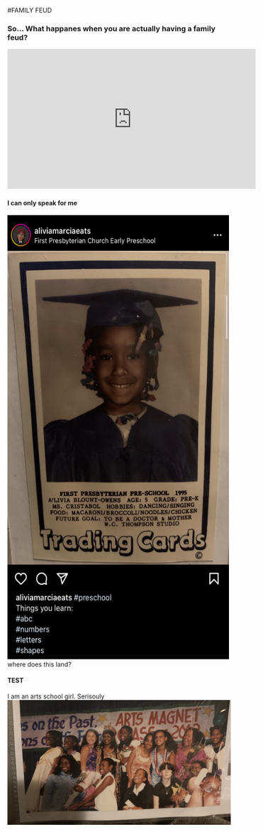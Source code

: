 #FAMILY FEUD

### So... What happanes when you are actually having a family feud?
<iframe width="560" height="315" src="https://www.youtube.com/embed/z2kEKZ6jyQQ" title="YouTube video player" frameborder="0" allow="accelerometer; autoplay; clipboard-write; encrypted-media; gyroscope; picture-in-picture; web-share" allowfullscreen></iframe>

#### I can only speak for me
<img width=500 height=1000 style="float: right: " src="/images/firstpress.jpg"> 
where does this land?

#### TEST
I am an arts school girl. Serisouly
<img src="/images/berkeleyartsmagnet.PNG" />

